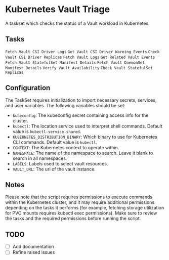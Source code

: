 # Kubernetes Vault Triage

A taskset which checks the status of a Vault workload in Kubernetes.

## Tasks
`Fetch Vault CSI Driver Logs`
`Get Vault CSI Driver Warning Events`
`Check Vault CSI Driver Replicas`
`Fetch Vault Logs`
`Get Related Vault Events`
`Fetch Vault StatefulSet Manifest Details`
`Fetch Vault DaemonSet Manifest Details`
`Verify Vault Availability`
`Check Vault StatefulSet Replicas`

## Configuration

The TaskSet requires initialization to import necessary secrets, services, and user variables. The following variables should be set:

- `kubeconfig`: The kubeconfig secret containing access info for the cluster.
- `kubectl`: The location service used to interpret shell commands. Default value is `kubectl-service.shared`.
- `KUBERNETES_DISTRIBUTION_BINARY`: Which binary to use for Kubernetes CLI commands. Default value is `kubectl`.
- `CONTEXT`: The Kubernetes context to operate within.
- `NAMESPACE`: The name of the namespace to search. Leave it blank to search in all namespaces.
- `LABELS`: Labels used to select vault resources.
- `VAULT_URL`: The url of the vault instance.

## Notes

Please note that the script requires permissions to execute commands within the Kubernetes cluster, and it may require additional permissions depending on the tasks it performs (for example, fetching storage utilization for PVC mounts requires kubectl exec permissions). Make sure to review the tasks and the required permissions before running the script.

## TODO
- [ ] Add documentation
- [ ] Refine raised issues